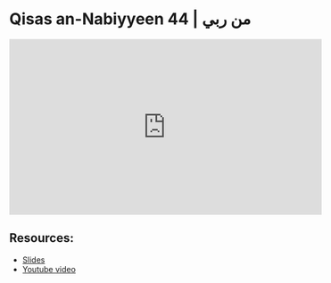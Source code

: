 # Qisas an-Nabiyyeen 44 | من ربي

<iframe width="560" height="315" src="https://www.youtube-nocookie.com/embed/f3jD-wfUtZM?start=0" frameborder="0" allow="accelerometer; autoplay; encrypted-media; gyroscope; picture-in-picture" allowfullscreen="allowfullscreen"></iframe><BR>



## Resources:
- [Slides](https://github.com/arshare/resources_balagha_pdfs)
- [Youtube video](https://youtu.be/f3jD-wfUtZM)
